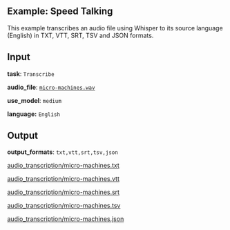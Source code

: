 ## Example: Speed Talking

This example transcribes an audio file using Whisper to its source language (English) in TXT, VTT, SRT, TSV and JSON formats.

## Input

**task**: `Transcribe`

**audio_file**: [`micro-machines.wav`](micro-machines.wav)

**use_model**: `medium`

**language:** `English`

## Output

**output_formats**: `txt,vtt,srt,tsv,json`

[audio_transcription/micro-machines.txt](audio_transcription/micro-machines.txt)

[audio_transcription/micro-machines.vtt](audio_transcription/micro-machines.vtt)

[audio_transcription/micro-machines.srt](audio_transcription/micro-machines.srt)

[audio_transcription/micro-machines.tsv](audio_transcription/micro-machines.tsv)

[audio_transcription/micro-machines.json](audio_transcription/micro-machines.json)
